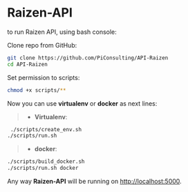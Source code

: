 # Raizen-API

to run Raizen API, using bash console:

Clone repo from GitHub:
``` bash
git clone https://github.com/PiConsulting/API-Raizen
cd API-Raizen 
```

Set permission to scripts:
``` bash
chmod +x scripts/**
```

Now you can use **virtualenv** or **docker** as next lines:

> - **Virtualenv**:
``` bash
 ./scripts/create_env.sh
./scripts/run.sh
```

> - **docker**:
``` bash
./scripts/build_docker.sh
./scripts/run.sh docker
```

Any way **Raizen-API** will be running on [http://localhost:5000]( http://localhost:8000 ).



